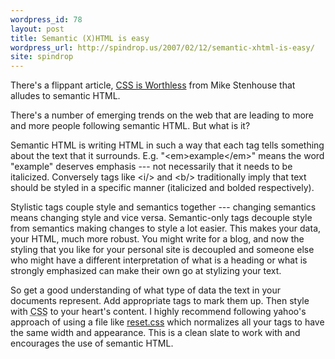 ```yaml
---
wordpress_id: 78
layout: post
title: Semantic (X)HTML is easy
wordpress_url: http://spindrop.us/2007/02/12/semantic-xhtml-is-easy/
site: spindrop
---
```

There's a flippant article, [CSS is Worthless](http://www.contentwithstyle.co.uk/Articles/106/css-is-worthless/) from Mike Stenhouse that alludes to semantic HTML.

There's a number of emerging trends on the web that are leading to more and more people following semantic HTML.  But what is it?

Semantic HTML is writing HTML in such a way that each tag tells something about the text that it surrounds.  E.g. "&lt;em&gt;example&lt;/em&gt;" means the word "example" deserves emphasis --- not necessarily that it needs to be italicized.  Conversely tags like &lt;i/&gt; and &lt;b/&gt; traditionally imply that text should be styled in a specific manner (italicized and bolded respectively).

Stylistic tags couple style and semantics together --- changing semantics means changing style and vice versa.  Semantic-only tags decouple style from semantics making changes to style a lot easier.  This makes your data, your HTML, much more robust.  You might write for a blog, and now the styling that you like for your personal site is decoupled and someone else who might have a different interpretation of what is a heading or what is strongly emphasized can make their own go at stylizing your text.

So get a good understanding of what type of data the text in your documents represent.  Add appropriate tags to mark them up.  Then style with <acronym title="cascading style sheets">CSS</acronym> to your heart's content.  I highly recommend following yahoo's approach of using a file like [reset.css](http://developer.yahoo.com/yui/reset/) which normalizes all your tags to have the same width and appearance.  This is a clean slate to work with and encourages the use of semantic HTML. 
